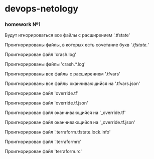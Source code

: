 # devops-netology
### homework №1

Будут игнорироваться все файлы с расширением '.tfstate'

Проигнорированы файлы, в которых есть сочетание букв '*.tfstate.*'

Проигнорирован файл 'crash.log'

Проигнорированы файлы 'crash.*.log'

Проигнорированы все файлы с расширением '.tfvars'

Проигнорированы все файлы оканчивающийся на '.tfvars.json'

Проигнорирован файл 'override.tf'

Проигнорирован файл 'override.tf.json'

Проигнорирован файл оканчивающийся на '_override.tf'

Проигнорирован файл оканчивающийся на '_override.tf.json'

Проигнорирован файл '.terraform.tfstate.lock.info'

Проигнорирован файл '.terraformrc'

Проигнорирован файл 'terraform.rc'
